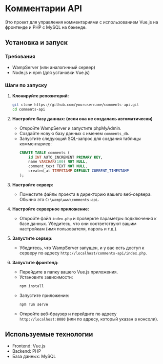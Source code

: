 
# Комментарии API

Это проект для управления комментариями с использованием Vue.js на фронтенде и PHP с MySQL на бэкенде.

## Установка и запуск

### Требования

- WampServer (или аналогичный сервер)
- Node.js и npm (для установки Vue.js)

### Шаги по запуску

1. **Клонируйте репозиторий:**
   ```bash
   git clone https://github.com/yourusername/comments-api.git
   cd comments-api
   ```

2. **Настройте базу данных: (если она не создалась автоматически)**
   - Откройте WampServer и запустите phpMyAdmin.
   - Создайте новую базу данных с именем `comments_db`.
   - Запустите следующий SQL-запрос для создания таблицы комментариев:
     ```sql
     CREATE TABLE comments (
         id INT AUTO_INCREMENT PRIMARY KEY,
         name VARCHAR(100) NOT NULL,
         comment_text TEXT NOT NULL,
         created_at TIMESTAMP DEFAULT CURRENT_TIMESTAMP
     );
     ```

3. **Настройте сервер:**
   - Поместите файлы проекта в директорию вашего веб-сервера. Обычно это `C:\wamp\www\comments-api`.

4. **Настройте серверное приложение:**
   - Откройте файл `index.php` и проверьте параметры подключения к базе данных. Убедитесь, что они соответствуют вашим настройкам (имя пользователя, пароль и т.д.).

5. **Запустите сервер:**
   - Убедитесь, что WampServer запущен, и у вас есть доступ к серверу по адресу `http://localhost/comments-api/index.php`.

6. **Запустите фронтенд:**
   - Перейдите в папку вашего Vue.js приложения.
   - Установите зависимости:
     ```bash
     npm install
     ```
   - Запустите приложение:
     ```bash
     npm run serve
     ```
   - Откройте веб-браузер и перейдите по адресу `http://localhost:8080` (или по адресу, который указан в консоли).

## Используемые технологии

- Frontend: Vue.js
- Backend: PHP
- База данных: MySQL
